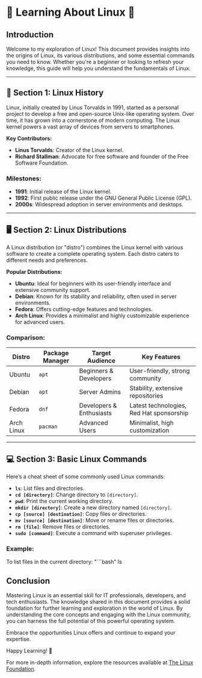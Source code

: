 # 🌟 Learning About Linux 🌟

## Introduction
Welcome to my exploration of Linux! This document provides insights into the origins of Linux, its various distributions, and some essential commands you need to know. Whether you're a beginner or looking to refresh your knowledge, this guide will help you understand the fundamentals of Linux.

---

## 🚀 Section 1: Linux History

Linux, initially created by Linus Torvalds in 1991, started as a personal project to develop a free and open-source Unix-like operating system. Over time, it has grown into a cornerstone of modern computing. The Linux kernel powers a vast array of devices from servers to smartphones.

**Key Contributors:**
- **Linus Torvalds**: Creator of the Linux kernel.
- **Richard Stallman**: Advocate for free software and founder of the Free Software Foundation.

### Milestones:
- **1991**: Initial release of the Linux kernel.
- **1992**: First public release under the GNU General Public License (GPL).
- **2000s**: Widespread adoption in server environments and desktops.

---

## 🖥️ Section 2: Linux Distributions

A Linux distribution (or "distro") combines the Linux kernel with various software to create a complete operating system. Each distro caters to different needs and preferences.

**Popular Distributions:**
- **Ubuntu**: Ideal for beginners with its user-friendly interface and extensive community support.
- **Debian**: Known for its stability and reliability, often used in server environments.
- **Fedora**: Offers cutting-edge features and technologies.
- **Arch Linux**: Provides a minimalist and highly customizable experience for advanced users.

### Comparison:
| Distro       | Package Manager | Target Audience       | Key Features                 |
|--------------|-----------------|------------------------|-------------------------------|
| Ubuntu       | `apt`            | Beginners & Developers | User-friendly, strong community |
| Debian       | `apt`            | Server Admins          | Stability, extensive repositories |
| Fedora       | `dnf`            | Developers & Enthusiasts| Latest technologies, Red Hat sponsorship |
| Arch Linux   | `pacman`         | Advanced Users         | Minimalist, high customization |

---

## 💻 Section 3: Basic Linux Commands

Here’s a cheat sheet of some commonly used Linux commands:

- **`ls`**: List files and directories.
- **`cd [directory]`**: Change directory to `[directory]`.
- **`pwd`**: Print the current working directory.
- **`mkdir [directory]`**: Create a new directory named `[directory]`.
- **`cp [source] [destination]`**: Copy files or directories.
- **`mv [source] [destination]`**: Move or rename files or directories.
- **`rm [file]`**: Remove files or directories.
- **`sudo [command]`**: Execute a command with superuser privileges.

### Example:
To list files in the current directory:
"```bash"
ls
## Conclusion

Mastering Linux is an essential skill for IT professionals, developers, and tech enthusiasts. The knowledge shared in this document provides a solid foundation for further learning and exploration in the world of Linux. By understanding the core concepts and engaging with the Linux community, you can harness the full potential of this powerful operating system.

Embrace the opportunities Linux offers and continue to expand your expertise. 

Happy Learning! 🎉

For more in-depth information, explore the resources available at [The Linux Foundation](https://www.linuxfoundation.org).




